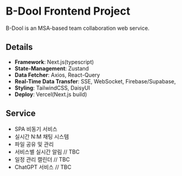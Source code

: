 # B-Dool Frontend Project

B-Dool is an MSA-based team collaboration web service.

## Details

- **Framework**: Next.js(typescript)
- **State-Management**: Zustand
- **Data Fetcher**: Axios, React-Query
- **Real-Time Data Transfer**: SSE, WebSocket, Firebase/Supabase, 
- **Styling**: TailwindCSS, DaisyUI
- **Deploy**: Vercel(Next.js build)

## Service

- SPA 비동기 서비스
- 실시간 N:M 채팅 시스템
- 파일 공유 및 관리
- 서비스별 실시간 알림 // TBC
- 일정 관리 캘린더 // TBC
- ChatGPT 서비스 // TBC
